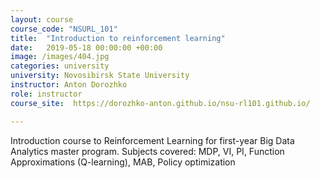 ```yaml
---
layout: course
course_code: "NSURL_101"
title:  "Introduction to reinforcement learning"
date:   2019-05-18 00:00:00 +00:00
image: /images/404.jpg
categories: university
university: Novosibirsk State University 
instructor: Anton Dorozhko
role: instructor 
course_site:  https://dorozhko-anton.github.io/nsu-rl101.github.io/

---
```


Introduction course to Reinforcement Learning for first-year Big Data Analytics master program.
Subjects covered: MDP, VI, PI, Function Approximations (Q-learning), MAB, Policy optimization

